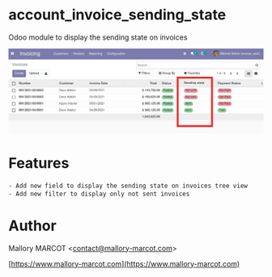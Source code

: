 # account_invoice_sending_state
Odoo module to display the sending state on invoices

![Module overview](https://github.com/mmarcot/account_invoice_sending_state/blob/14.0/static/src/img/overview.png?raw=true)

# Features
    - Add new field to display the sending state on invoices tree view
    - Add new filter to display only not sent invoices

# Author

Mallory MARCOT <[contact@mallory-marcot.com](mailto:contact@mallory-marcot.com)>

[https://www.mallory-marcot.com](https://www.mallory-marcot.com)
